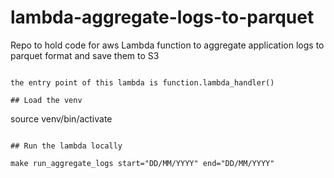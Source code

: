 # lambda-aggregate-logs-to-parquet
Repo to hold code for aws Lambda function to aggregate application logs to parquet format and save them to S3
```

the entry point of this lambda is function.lambda_handler()

## Load the venv
```
source venv/bin/activate
```

## Run the lambda locally
```
    make run_aggregate_logs start="DD/MM/YYYY" end="DD/MM/YYYY"
```